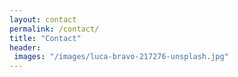 ```yaml
---
layout: contact
permalink: /contact/
title: "Contact"
header:
 images: "/images/luca-bravo-217276-unsplash.jpg"
---
```

